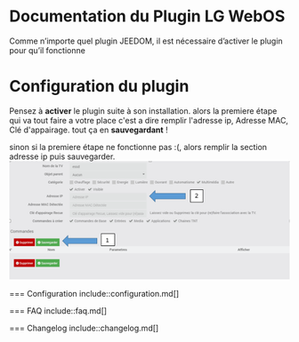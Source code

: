 # Documentation du Plugin LG WebOS

Comme n’importe quel plugin JEEDOM, il est nécessaire d’activer le plugin pour qu’il fonctionne

Configuration du plugin
===
Pensez à **activer** le plugin suite à son installation.
alors la premiere étape qui va tout faire a votre place c'est a dire remplir l'adresse ip, Adresse MAC, Clé d'appairage.
tout ça en **sauvegardant** ! 

sinon si la premiere étape ne fonctionne pas :(, alors remplir la section adresse ip puis sauvegarder.
  ![enter image description here](https://raw.githubusercontent.com/vegeta0911/WebOStvLG/refs/heads/beta/docs/images/WebOStvLG_screensqhot0.PNG)

=== Configuration
include::configuration.md[]

=== FAQ
include::faq.md[]

=== Changelog
include::changelog.md[]
